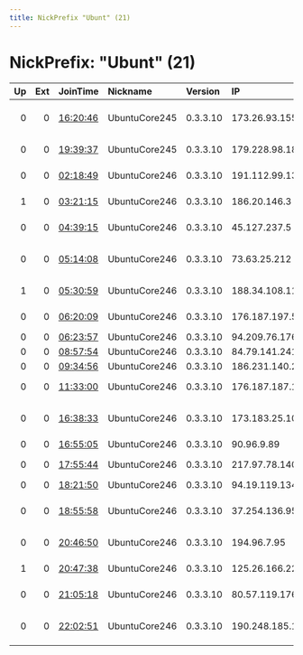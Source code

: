 ```yaml
---
title: NickPrefix "Ubunt" (21)
---
```


# NickPrefix: "Ubunt" (21)

|   Up |   Ext | JoinTime                                                                                            | Nickname      | Version   | IP              | AS                                      | CC   |   ORp |   Dirp | OS    | Contact   |   eFamMembers |
|-----:|------:|:----------------------------------------------------------------------------------------------------|:--------------|:----------|:----------------|:----------------------------------------|:-----|------:|-------:|:------|:----------|--------------:|
|    0 |     0 | [16:20:46](https://metrics.torproject.org/rs.html#details/B7F1B63DC2380B9E54C73C1682AA85AE74EABD08) | UbuntuCore245 | 0.3.3.10  | 173.26.93.155   | Mediacom Communications Corp            | us   | 44775 |      0 | Linux | None      |             1 |
|    0 |     0 | [19:39:37](https://metrics.torproject.org/rs.html#details/2F99C2139C5B7E99B9219E66F646D85E4A5D26E6) | UbuntuCore245 | 0.3.3.10  | 179.228.98.184  | TELEFu00D4NICA BRASIL S.A               | br   | 40812 |      0 | Linux | None      |             1 |
|    0 |     0 | [02:18:49](https://metrics.torproject.org/rs.html#details/24A997ACF4988303825996D7D7EB60DAC89DA98A) | UbuntuCore246 | 0.3.3.10  | 191.112.99.134  | TELEFu00D3NICA CHILE S.A.               | cl   | 38297 |      0 | Linux | None      |             1 |
|    1 |     0 | [03:21:15](https://metrics.torproject.org/rs.html#details/40A1BD7456842132F1B277BE7369EAD22693899D) | UbuntuCore246 | 0.3.3.10  | 186.20.146.3    | Telmex Servicios Empresariales S.A.     | cl   | 45871 |      0 | Linux | None      |             1 |
|    0 |     0 | [04:39:15](https://metrics.torproject.org/rs.html#details/FA86FBE2D22F369C9A9B2480BB47D94836AC4B2D) | UbuntuCore246 | 0.3.3.10  | 45.127.237.5    | National Internet Backbone              | in   | 33931 |      0 | Linux | None      |             1 |
|    0 |     0 | [05:14:08](https://metrics.torproject.org/rs.html#details/09F27F22B5FD6CB0D38AC37645C9B3016070A9E4) | UbuntuCore246 | 0.3.3.10  | 73.63.25.212    | Comcast Cable Communications, LLC       | us   | 44903 |      0 | Linux | None      |             1 |
|    1 |     0 | [05:30:59](https://metrics.torproject.org/rs.html#details/BFC43941C09F25E62657C0E7E0C1BD51502B0FB5) | UbuntuCore246 | 0.3.3.10  | 188.34.108.110  | Asre Enteghal Dadeha                    | ir   | 37067 |      0 | Linux | None      |             1 |
|    0 |     0 | [06:20:09](https://metrics.torproject.org/rs.html#details/57F5994452F62BDC9A3347AA5916909B1D5BD298) | UbuntuCore246 | 0.3.3.10  | 176.187.197.51  | Bouygues Telecom SA                     | fr   | 36069 |      0 | Linux | None      |             1 |
|    0 |     0 | [06:23:57](https://metrics.torproject.org/rs.html#details/EAA65423AB899818838636D07F96792E2E2C9157) | UbuntuCore246 | 0.3.3.10  | 94.209.76.176   | Ziggo                                   | nl   | 46801 |      0 | Linux | None      |             1 |
|    0 |     0 | [08:57:54](https://metrics.torproject.org/rs.html#details/7F1C6A609239537B1017817C7FD13072080EE719) | UbuntuCore246 | 0.3.3.10  | 84.79.141.241   | Orange Espagne SA                       | es   | 41987 |      0 | Linux | None      |             1 |
|    0 |     0 | [09:34:56](https://metrics.torproject.org/rs.html#details/B04761E97BB69DB9EC163CC15C5C86925DE9E578) | UbuntuCore246 | 0.3.3.10  | 186.231.140.211 | Tim Celular S.A.                        | br   | 33109 |      0 | Linux | None      |             1 |
|    0 |     0 | [11:33:00](https://metrics.torproject.org/rs.html#details/178A82FFCF67A0DA2F12A17207EAF5F4A2C1F209) | UbuntuCore246 | 0.3.3.10  | 176.187.187.14  | Bouygues Telecom SA                     | fr   | 45619 |      0 | Linux | None      |             1 |
|    0 |     0 | [16:38:33](https://metrics.torproject.org/rs.html#details/3345E6BD3D1039E1B05887C8A9267621D89D66E7) | UbuntuCore246 | 0.3.3.10  | 173.183.25.105  | TELUS Communications Inc.               | ca   | 41647 |      0 | Linux | None      |             1 |
|    0 |     0 | [16:55:05](https://metrics.torproject.org/rs.html#details/DC106224E898FA0B4B527048335CBFE6B02E16AD) | UbuntuCore246 | 0.3.3.10  | 90.96.9.89      | Orange                                  | fr   | 41125 |      0 | Linux | None      |             1 |
|    0 |     0 | [17:55:44](https://metrics.torproject.org/rs.html#details/81835C36D394A8C97FEA6E77E5FAEBBF83583015) | UbuntuCore246 | 0.3.3.10  | 217.97.78.140   | Orange Polska Spolka Akcyjna            | pl   | 42789 |      0 | Linux | None      |             1 |
|    0 |     0 | [18:21:50](https://metrics.torproject.org/rs.html#details/1709DB7C934F8FF06916C89B91160A80CFFA4CB8) | UbuntuCore246 | 0.3.3.10  | 94.19.119.134   | SkyNet Ltd.                             | ru   | 37633 |      0 | Linux | None      |             1 |
|    0 |     0 | [18:55:58](https://metrics.torproject.org/rs.html#details/349CB28FF9F75A6CE0EDF8AED0977DB9CAAC0D0F) | UbuntuCore246 | 0.3.3.10  | 37.254.136.95   | Esfahan Telecommunication Company P.J.S | ir   | 42283 |      0 | Linux | None      |             1 |
|    0 |     0 | [20:46:50](https://metrics.torproject.org/rs.html#details/E4B53496EF7EC7027DC0B47DED4EF64A50741268) | UbuntuCore246 | 0.3.3.10  | 194.96.7.95     | A1 Telekom Austria AG                   | at   | 36613 |      0 | Linux | None      |             1 |
|    1 |     0 | [20:47:38](https://metrics.torproject.org/rs.html#details/90846F4DF7654620E9F79000F9ADA66F0FC2C7B4) | UbuntuCore246 | 0.3.3.10  | 125.26.166.228  | TOT Public Company Limited              | th   | 42469 |      0 | Linux | None      |             1 |
|    0 |     0 | [21:05:18](https://metrics.torproject.org/rs.html#details/923996E5BEB80E80A206A0B0CA00416A03037296) | UbuntuCore246 | 0.3.3.10  | 80.57.119.176   | Liberty Global Operations B.V.          | nl   | 44097 |      0 | Linux | None      |             1 |
|    0 |     0 | [22:02:51](https://metrics.torproject.org/rs.html#details/8422A15503E595DAB1866475BBB2B93B0DA5DEF6) | UbuntuCore246 | 0.3.3.10  | 190.248.185.145 | EPM Telecomunicaciones S.A. E.S.P.      | co   | 34355 |      0 | Linux | None      |             1 |

